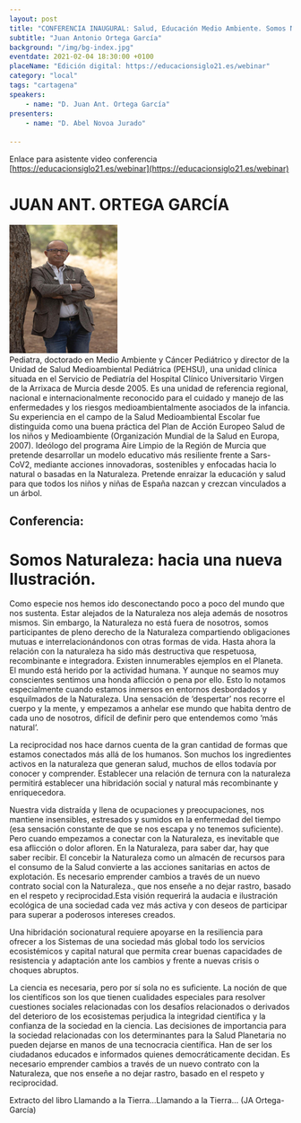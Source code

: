 ```yaml
---
layout: post
title: "CONFERENCIA INAUGURAL: Salud, Educación Medio Ambiente. Somos Naturaleza: hacia una nueva Ilustración."
subtitle: "Juan Antonio Ortega García"
background: "/img/bg-index.jpg"
eventdate: 2021-02-04 18:30:00 +0100
placeName: "Edición digital: https://educacionsiglo21.es/webinar"
category: "local"
tags: "cartagena"
speakers:
    - name: "D. Juan Ant. Ortega García"
presenters:
    - name: "D. Abel Novoa Jurado"
   
---
```

Enlace para asistente video conferencia [https://educacionsiglo21.es/webinar](https://educacionsiglo21.es/webinar)  



# JUAN ANT. ORTEGA GARCÍA
![cartel](/img/posts/jaortega.png)  
Pediatra, doctorado en Medio Ambiente y Cáncer Pediátrico y director de la Unidad de Salud Medioambiental Pediátrica (PEHSU), una unidad clínica situada en el Servicio de Pediatría del Hospital Clínico Universitario Virgen de la Arrixaca de Murcia desde 2005. Es una unidad de referencia regional, nacional e internacionalmente reconocido para el cuidado y manejo de las enfermedades y los riesgos medioambientalmente asociados de la infancia. 
Su experiencia en el campo de la Salud Medioambiental Escolar fue distinguida como una buena práctica del Plan de Acción Europeo Salud de los niños y Medioambiente (Organización Mundial de la Salud en Europa, 2007). 
Ideólogo del programa Aire Limpio de la Región de Murcia que pretende desarrollar un modelo educativo más resiliente frente a Sars-CoV2, mediante acciones innovadoras, sostenibles y enfocadas hacia lo natural o basadas en la Naturaleza. Pretende enraizar la educación y salud para que todos los niños y niñas de España nazcan y crezcan vinculados a un árbol.

## Conferencia:  
# Somos Naturaleza: hacia una nueva Ilustración.

Como especie nos hemos ido desconectando poco a poco del mundo que nos sustenta. Estar alejados de la Naturaleza nos aleja además de nosotros mismos. Sin embargo, la Naturaleza no está fuera de nosotros, somos participantes de pleno derecho de la Naturaleza compartiendo obligaciones mutuas e interrelacionándonos con otras formas de vida. Hasta ahora la relación con la naturaleza ha sido más destructiva que respetuosa, recombinante e integradora. Existen innumerables ejemplos en el Planeta. 
El mundo está herido por la actividad humana. Y aunque no seamos muy conscientes sentimos una honda aflicción o pena por ello. Esto lo notamos especialmente cuando estamos inmersos en entornos desbordados y esquilmados de la Naturaleza. Una sensación de ‘despertar’ nos recorre el cuerpo y la mente, y empezamos a anhelar ese mundo que habita dentro de cada uno de nosotros, difícil de definir pero que entendemos como ‘más natural’.  

La reciprocidad nos hace darnos cuenta de la gran cantidad de formas que estamos conectados más allá de los humanos. Son muchos los ingredientes activos en la naturaleza que generan salud, muchos de ellos todavía por conocer y comprender. Establecer una relación de ternura con la naturaleza permitirá establecer una hibridación social y natural más recombinante y enriquecedora.  

Nuestra vida distraída y llena de ocupaciones y preocupaciones, nos mantiene insensibles, estresados y sumidos en la enfermedad del tiempo (esa sensación constante de que se nos escapa y no tenemos suficiente). Pero cuando empezamos a conectar con la Naturaleza, es inevitable que esa aflicción o dolor afloren. En la Naturaleza, para saber dar, hay que saber recibir. El concebir la Naturaleza como un almacén de recursos para el consumo de la Salud convierte a las acciones sanitarias en actos de explotación. Es necesario emprender cambios a través de un nuevo contrato social con la Naturaleza., que nos enseñe a no dejar rastro, basado en el respeto y reciprocidad.Esta visión requerirá la audacia e ilustración ecológica de una sociedad cada vez más activa y con deseos de participar para superar a poderosos intereses creados.  

Una hibridación socionatural requiere apoyarse en la resiliencia para ofrecer a los Sistemas de una sociedad más global todo los servicios ecosistémicos y capital natural que permita crear buenas capacidades de resistencia y adaptación ante los cambios y frente a nuevas crisis o choques abruptos.  

La ciencia es necesaria, pero por sí sola no es suficiente. La noción de que los científicos son los que tienen cualidades especiales para resolver cuestiones sociales relacionadas con los desafíos relacionados o derivados del deterioro de los ecosistemas perjudica la integridad científica y la confianza de la sociedad en la ciencia. Las decisiones de importancia para la sociedad relacionadas con los determinantes para la Salud Planetaria no pueden dejarse en manos de una tecnocracia científica. Han de ser los ciudadanos educados e informados quienes democráticamente decidan. Es necesario emprender cambios a través de un nuevo contrato con la Naturaleza, que nos enseñe a no dejar rastro, basado en el respeto y reciprocidad.  

Extracto del libro Llamando a la Tierra…Llamando a la Tierra… (JA Ortega-García) 
